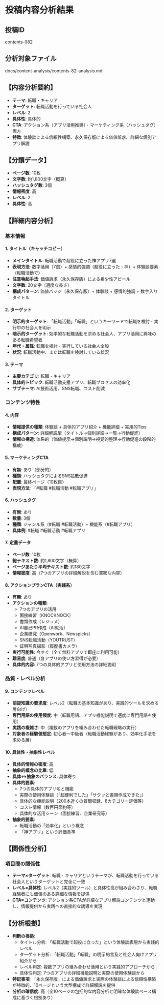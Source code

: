 # 投稿内容分析結果

## 投稿ID
contents-082

## 分析対象ファイル
docs/content-analysis/contents-82-analysis.md

## 【内容分析要約】
- **テーマ**: 転職・キャリア
- **ターゲット**: 転職活動を行っている社会人
- **レベル**: 2
- **具体性**: 具体的
- **CTA**: アクション系（アプリ活用推奨）・マーケティング系（ハッシュタグ）両方
- **特徴**: 体験談による信頼性構築、永久保存版による価値訴求、詳細な個別アプリ解説

## 【分類データ】
- **ページ数**: 10枚
- **文字数**: 約1,800文字（概算）
- **ハッシュタグ数**: 3個
- **情報密度**: 高
- **レベル**: 2
- **具体性**: 高

## 【詳細内容分析】

### 基本情報
#### 1. タイトル（キャッチコピー）
- **メインタイトル**: 転職活動で超役に立った神アプリ7選
- **表現方法**: 数字活用（7選）+ 感情的強調（超役に立った・神）+ 体験談要素（転職活動で）
- **注意喚起手法**: 価値訴求（永久保存版）による希少性アピール
- **文字数**: 20文字（適度な長さ）
- **構成パターン**: 価値バッジ（永久保存版）+ 体験談 + 感情的強調 + 数字入りタイトル

#### 2. ターゲット
- **明示的ターゲット**: 「転職活動」「転職」というキーワードで転職を検討・実行中の社会人を明示
- **暗示的ターゲット**: 効率的な転職活動を求める社会人、アプリ活用に興味のある転職希望者
- **年代・属性**: 転職を検討・実行している社会人全般
- **状況**: 転職活動中、または転職を検討している状況

#### 3. テーマ
- **主要カテゴリ**: 転職・キャリア
- **具体的トピック**: 転職活動支援アプリ、転職プロセスの効率化
- **サブテーマ**: AI技術活用、SNS転職、コスト削減

### コンテンツ特性
#### 4. 内容
- **情報提供の種類**: 体験談 + 具体的アプリ紹介 + 機能詳細 + 実用的Tips
- **構成パターン**: 詳細解説型（タイトル→個別詳細→一覧→行動促進）
- **情報の構造**: 体系的（価値提示→個別説明→視覚的整理→行動促進の段階的構成）

#### 5. マーケティングCTA
- **有無**: あり（部分的）
- **種類**: ハッシュタグによるSNS拡散促進
- **配置**: 最終ページ（10枚目）
- **表現方法**: 「#転職 #転職活動 #転職アプリ」

#### 6. ハッシュタグ
- **有無**: あり
- **数量**: 3個
- **種類**: ジャンル系（#転職 #転職活動）+ 機能系（#転職アプリ）
- **具体例**: #転職 #転職活動 #転職アプリ

#### 7. 定量データ
- **ページ数**: 10枚
- **総テキスト数**: 約1,800文字（概算）
- **ページあたり平均テキスト数**: 約180文字
- **情報密度**: 高（7つのアプリの詳細解説を含む濃密な内容）

#### 8. アクションプランCTA（実践系）
- **有無**: あり
- **アクションの種類**: 
  - 7つのアプリの活用
  - 面接練習（KNOCKNOCK）
  - 書類作成（レジュメ）
  - AI自己PR作成（AI就活）
  - 企業研究（Openwork、Newspicks）
  - SNS転職活動（YOUTRUST）
  - 証明写真撮影（履歴書カメラ）
- **実行可能性**: 今すぐ（全て無料アプリで即座に利用可能）
- **難易度**: 普通（各アプリの使い方習得が必要）
- **具体的内容**: 7つの具体的アプリと使用方法の詳細説明

### 品質・レベル分析
#### 9. コンテンツレベル
- **前提知識の要求度**: レベル2（転職の基本知識があり、実践的ツールを求める層向け）
- **専門用語の使用頻度**: 中（転職用語、アプリ機能説明で適度に専門用語を使用）
- **実践の複雑さ**: 中（複数のアプリを組み合わせた転職戦略の実行）
- **対象者の経験値想定**: 初心者〜中級者（転職活動経験があり、効率化手法を求める層）

#### 10. 具体性・抽象性レベル
- **具体的情報の密度**: 高
- **抽象的概念の比重**: 低
- **具体↔抽象のバランス**: 具体寄り
- **具体的要素**: 
  - 7つの具体的アプリ名と機能
  - 実際の使用体験談（「超便利でした」「サクッと書類作成できた」）
  - 具体的な機能説明（200本近くの質問収録、8カテゴリー評価等）
  - コスト情報（数百円節約等）
  - 具体的な活用シーン（面接練習、企業研究等）
- **抽象的要素**: 
  - 転職活動の「効率化」という概念
  - 「神アプリ」という評価基準

## 【関係性分析】
### 項目間の関係性
- **テーマ×ターゲット**: 転職・キャリアというテーマが、転職活動を行っている社会人というターゲットと完全に一致
- **レベル×具体性**: レベル2（実践的ツール）と具体性高が組み合わさり、転職経験者にも価値のある詳細な情報を提供
- **CTA×コンテンツ**: アクション系CTAが詳細なアプリ解説コンテンツと連動し、情報提供から実践への直接的な誘導を実現

## 【分析根拠】
- **判断の根拠**: 
  - タイトル分析: 「転職活動で超役に立った」という体験談表現から実践的レベル
  - ターゲット分析: 「転職活動」「転職」の明示的言及と社会人向けアプリ紹介から
  - レベル判定: 複数アプリの組み合わせ活用という実践的アプローチから
  - 具体性判定: 7つのアプリの詳細機能説明と実際の使用体験談から
- **特記事項**: 「永久保存版」による価値訴求と実際の体験談による信頼性構築が特徴的、10ページという大型構成で詳細解説を提供
- **分析の確信度**: 高（全10ページの包括的な内容分析と明確な体験談ベース構成に基づく根拠あり）
